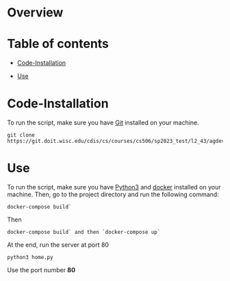 # Overview

# Table of contents

* [Code-Installation](Code-Installation)

* [Use](Use)


# Code-Installation

To run the script, make sure you have [Git](https://git-scm.com/book/en/v2/Getting-Started-Installing-Git) installed on your machine.

```
git clone https://git.doit.wisc.edu/cdis/cs/courses/cs506/sp2023_test/l2_43/agdev43/-/tree/Mark
```

# Use

To run the script, make sure you have [Python3](https://www.python.org/downloads/) and [docker](https://docs.docker.com/engine/install/) installed on your machine. Then, go to the project directory and run the following command:

```
docker-compose build` 
```

Then 

```
docker-compose build` and then `docker-compose up`
```

At the end, run the server at port 80

```
python3 home.py
```

Use the port number **80**

